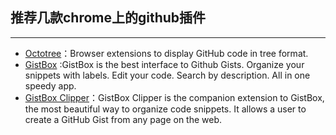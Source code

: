 ## 推荐几款chrome上的github插件
----------

- [Octotree](https://github.com/buunguyen/octotree)：Browser extensions to display GitHub code in tree format.
- [GistBox](https://chrome.google.com/webstore/detail/gistbox-desktop/pdjgfbgklbmmigkmmdbbhfchdldngkml) :GistBox is the best interface to Github Gists. Organize your snippets with labels. Edit your code. Search by description. All in one speedy app.
- [GistBox Clipper](https://chrome.google.com/webstore/detail/gistbox-clipper/cejmhmbmafamjegaebkjhnckhepgmido)：GistBox Clipper is the companion extension to GistBox, the most beautiful way to organize code snippets. It allows a user to create a GitHub Gist from any page on the web.
